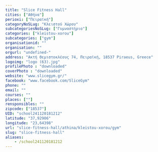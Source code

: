 ```yaml
---
title: "Slice Fitness Hall"
cities: ["Αθήνα"]
perioxi: ["Πειραϊκή"]
categoryNoSLug: "Κλειστού Χώρου"
subcategoriesNoSLug: ["Γυμναστήριο"]
categories: ["kleistou-xorou"]
subcategories: ["gym"]
organisationid: ""
organisation: ""
orgurl: "undefined-"
address: "Ακτή Θεμιστοκλέους 74, Πειραϊκή, 18537 Piraeus, Greece"
logoimg: "logo (63).jpg"
profilePhoto : "downloaded"
coverPhoto : "downloaded"
website: "www.slicegym.gr/"
facebook: "www.facebook.com/SliceGym"
phone: ""
email: ""
courses: ""
places: [""]
rensponsibles: ""
zipcode: ["18537"]
UID: "school241120181212"
latitude: "37,92906"
longitude: "23,64398"
url: "slice-fitness-hall/athina/kleistou-xorou/gym"
slug: "slice-fitness-hall"
aliases:
    - /school241120181212
---
```





